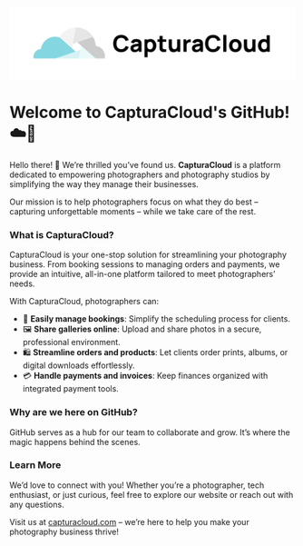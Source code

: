 <p align="center">
  <picture>
    <source media="(prefers-color-scheme: dark)" srcset="/static/logo-dark.svg">
    <img alt="CapturaCloud logo" src="/static/logo.svg">
  </picture>
</p>

# Welcome to CapturaCloud's GitHub! ☁️📸

Hello there! 👋 We’re thrilled you’ve found us. **CapturaCloud** is a platform dedicated to empowering photographers and
photography studios by simplifying the way they manage their businesses.

Our mission is to help photographers focus on what they do best – capturing unforgettable moments – while we take care
of the rest.

### What is CapturaCloud?
CapturaCloud is your one-stop solution for streamlining your photography business. From booking sessions to managing
orders and payments, we provide an intuitive, all-in-one platform tailored to meet photographers’ needs.

With CapturaCloud, photographers can:
- 📅 **Easily manage bookings**: Simplify the scheduling process for clients.
- 🖼️ **Share galleries online**: Upload and share photos in a secure, professional environment.
- 🛍️ **Streamline orders and products**: Let clients order prints, albums, or digital downloads effortlessly.
- 💳 **Handle payments and invoices**: Keep finances organized with integrated payment tools.

### Why are we here on GitHub?
GitHub serves as a hub for our team to collaborate and grow. It’s where the magic happens behind the scenes.

### Learn More
We’d love to connect with you! Whether you’re a photographer, tech enthusiast, or just curious, feel free to explore our
website or reach out with any questions.

Visit us at [capturacloud.com](https://capturacloud.com) – we’re here to help you make your photography business
thrive!

